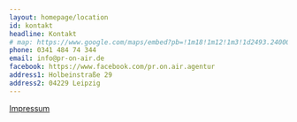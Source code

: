 ```yaml
---
layout: homepage/location
id: kontakt
headline: Kontakt
# map: https://www.google.com/maps/embed?pb=!1m18!1m12!1m3!1d2493.2400085515346!2d12.338510051650331!3d51.32510517950532!2m3!1f0!2f0!3f0!3m2!1i1024!2i768!4f13.1!3m3!1m2!1s0x47a6f77660d42175%3A0x4f54f5b153a701f7!2sHolbeinstra%C3%9Fe+29%2C+04229+Leipzig%2C+Germany!5e0!3m2!1sen!2sau!4v1543113166013
phone: 0341 484 74 344
email: info@pr-on-air.de
facebook: https://www.facebook.com/pr.on.air.agentur
address1: Holbeinstraße 29
address2: 04229 Leipzig
---
```


[Impressum](/impressum)
